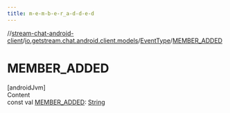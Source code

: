 ```yaml
---
title: m-e-m-b-e-r_a-d-d-e-d
---
```

//[stream-chat-android-client](../../../index.md)/[io.getstream.chat.android.client.models](../index.md)/[EventType](index.md)/[MEMBER_ADDED](MEMBER_ADDED.md)



# MEMBER_ADDED  
[androidJvm]  
Content  
const val [MEMBER_ADDED](MEMBER_ADDED.md): [String](https://kotlinlang.org/api/latest/jvm/stdlib/kotlin/-string/index.html)  




